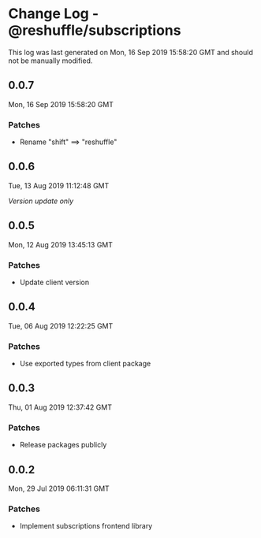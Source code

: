 # Change Log - @reshuffle/subscriptions

This log was last generated on Mon, 16 Sep 2019 15:58:20 GMT and should not be manually modified.

## 0.0.7
Mon, 16 Sep 2019 15:58:20 GMT

### Patches

- Rename "shift" ==> "reshuffle"

## 0.0.6
Tue, 13 Aug 2019 11:12:48 GMT

*Version update only*

## 0.0.5
Mon, 12 Aug 2019 13:45:13 GMT

### Patches

- Update client version

## 0.0.4
Tue, 06 Aug 2019 12:22:25 GMT

### Patches

- Use exported types from client package

## 0.0.3
Thu, 01 Aug 2019 12:37:42 GMT

### Patches

- Release packages publicly

## 0.0.2
Mon, 29 Jul 2019 06:11:31 GMT

### Patches

- Implement subscriptions frontend library

